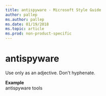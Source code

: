 ```yaml
---
title: antispyware - Microsoft Style Guide
author: pallep
ms.author: pallep
ms.date: 01/19/2018
ms.topic: article
ms.prod: non-product-specific
---
```


# antispyware

Use only as an adjective. Don't hyphenate. 

**Example**  
antispyware tools 
